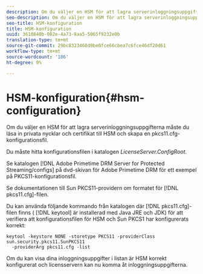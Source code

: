 ```yaml
---
description: Om du väljer en HSM för att lagra serverinloggningsuppgifterna måste du läsa in privata nycklar och certifikat till HSM och skapa en pkcs11.cfg-konfigurationsfil.
seo-description: Om du väljer en HSM för att lagra serverinloggningsuppgifterna måste du läsa in privata nycklar och certifikat till HSM och skapa en pkcs11.cfg-konfigurationsfil.
seo-title: HSM-konfiguration
title: HSM-konfiguration
uuid: 3610840b-082e-4a73-8aa5-5065f9232e0b
translation-type: tm+mt
source-git-commit: 29bc8323460d9be0fce66cbea7c6fce46df20d61
workflow-type: tm+mt
source-wordcount: '186'
ht-degree: 0%

---
```



# HSM-konfiguration{#hsm-configuration}

Om du väljer en HSM för att lagra serverinloggningsuppgifterna måste du läsa in privata nycklar och certifikat till HSM och skapa en pkcs11.cfg-konfigurationsfil.

Du måste hitta konfigurationsfilen i katalogen *LicenseServer.ConfigRoot*.

Se katalogen [!DNL Adobe Primetime DRM Server for Protected Streaming/configs] på dvd-skivan för Adobe Primetime DRM för ett exempel på PKCS11-konfigurationsfil.

Se dokumentationen till Sun PKCS11-providern om formatet för [!DNL pkcs11.cfg]-filen.

Du kan använda följande kommando från katalogen där [!DNL pkcs11.cfg]-filen finns ( [!DNL keytool] är installerad med Java JRE och JDK) för att verifiera att konfigurationsfilen för HSM och Sun PKCS1 har konfigurerats korrekt:

```
keytool -keystore NONE -storetype PKCS11 -providerClass sun.security.pkcs11.SunPKCS11 
  -providerArg pkcs11.cfg -list
```

Om du kan visa dina inloggningsuppgifter i listan är HSM korrekt konfigurerat och licensservern kan nu komma åt inloggningsuppgifterna.
